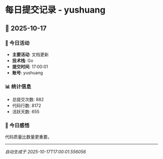 # 每日提交记录 - yushuang

## 📅 2025-10-17

### 🎯 今日活动
- **主要活动**: 文档更新
- **技术栈**: Go
- **提交时间**: 17:00:01
- **账号**: yushuang

### 📊 统计信息
- 总提交次数: 882
- 代码行数: 8172
- 活跃天数: 655

### 💭 今日感悟
代码质量比数量更重要。

---
*自动生成于 2025-10-17T17:00:01.556056*
